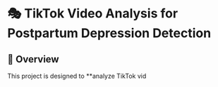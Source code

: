 # 🎭 TikTok Video Analysis for Postpartum Depression Detection

## 📌 Overview
This project is designed to **analyze TikTok vid
